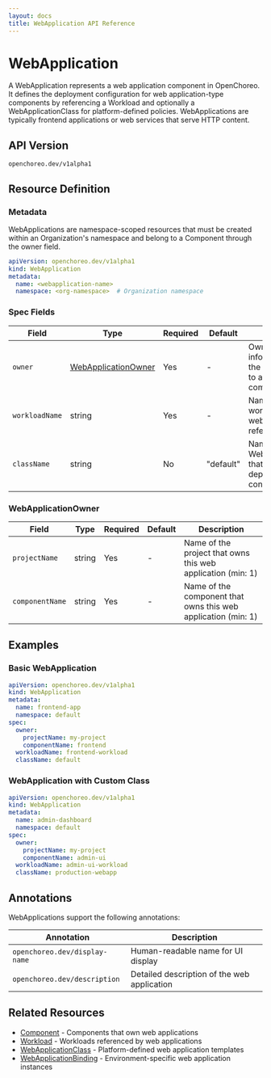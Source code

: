 ```yaml
---
layout: docs
title: WebApplication API Reference
---
```


# WebApplication

A WebApplication represents a web application component in OpenChoreo. It defines the deployment configuration for
web application-type components by referencing a Workload and optionally a WebApplicationClass for platform-defined
policies. WebApplications are typically frontend applications or web services that serve HTTP content.

## API Version

`openchoreo.dev/v1alpha1`

## Resource Definition

### Metadata

WebApplications are namespace-scoped resources that must be created within an Organization's namespace and belong to a
Component through the owner field.

```yaml
apiVersion: openchoreo.dev/v1alpha1
kind: WebApplication
metadata:
  name: <webapplication-name>
  namespace: <org-namespace>  # Organization namespace
```

### Spec Fields

| Field          | Type                                              | Required | Default   | Description                                                                    |
|----------------|---------------------------------------------------|----------|-----------|--------------------------------------------------------------------------------|
| `owner`        | [WebApplicationOwner](#webapplicationowner)      | Yes      | -         | Ownership information linking the web application to a project and component   |
| `workloadName` | string                                            | Yes      | -         | Name of the workload that this web application references                      |
| `className`    | string                                            | No       | "default" | Name of the WebApplicationClass that provides deployment configuration         |

### WebApplicationOwner

| Field           | Type   | Required | Default | Description                                                     |
|-----------------|--------|----------|---------|----------------------------------------------------------------|
| `projectName`   | string | Yes      | -       | Name of the project that owns this web application (min: 1)    |
| `componentName` | string | Yes      | -       | Name of the component that owns this web application (min: 1)  |

## Examples

### Basic WebApplication

```yaml
apiVersion: openchoreo.dev/v1alpha1
kind: WebApplication
metadata:
  name: frontend-app
  namespace: default
spec:
  owner:
    projectName: my-project
    componentName: frontend
  workloadName: frontend-workload
  className: default
```

### WebApplication with Custom Class

```yaml
apiVersion: openchoreo.dev/v1alpha1
kind: WebApplication
metadata:
  name: admin-dashboard
  namespace: default
spec:
  owner:
    projectName: my-project
    componentName: admin-ui
  workloadName: admin-ui-workload
  className: production-webapp
```

## Annotations

WebApplications support the following annotations:

| Annotation                    | Description                               |
|-------------------------------|-------------------------------------------|
| `openchoreo.dev/display-name` | Human-readable name for UI display        |
| `openchoreo.dev/description`  | Detailed description of the web application |

## Related Resources

- [Component](/docs/reference/api/application/component/) - Components that own web applications
- [Workload](/docs/reference/api/application/workload/) - Workloads referenced by web applications
- [WebApplicationClass](/docs/reference/api/platform/webapplicationclass/) - Platform-defined web application templates
- [WebApplicationBinding](/docs/reference/api/runtime/webapplicationbinding/) - Environment-specific web application instances